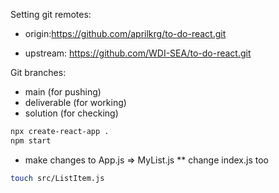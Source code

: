 Setting git remotes:

- origin:https://github.com/aprilkrg/to-do-react.git

- upstream: https://github.com/WDI-SEA/to-do-react.git

Git branches:

- main (for pushing)
- deliverable (for working)
- solution (for checking)

```zsh
npx create-react-app .
npm start
```

* make changes to App.js => MyList.js
** change index.js too

```zsh
touch src/ListItem.js
```


